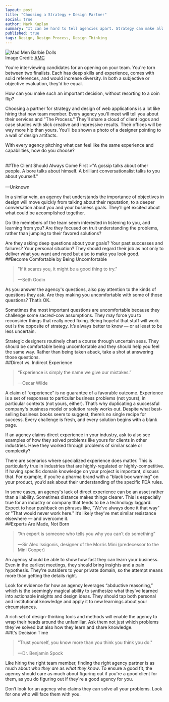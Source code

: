 ```yaml
---
layout: post
title: "Choosing a Strategy + Design Partner"
social: true
author: Mark Kaplan
summary: "It can be hard to tell agencies apart. Strategy can make all the difference. Learn how to spot a strategic agency."
published: true
tags: Design, Design Process, Design Thinking
---
```

![Mad Men Barbie Dolls](https://i.imgur.com/iHgcgzh.jpg)
</br>Image Credit: [AMC](http://www.amc.com/shows/mad-men/extras/mad-men-barbie-dolls#/1)

You're interviewing candidates for an opening on your team. You're torn between two finalists. Each has deep skills and experience, comes with solid references, and would increase diversity. In both a subjective or objective evaluation, they'd be equal.
 
How can you make such an important decision, without resorting to a coin flip?  

Choosing a partner for strategy and design of web applications is a lot like hiring that new team member. Every agency you'll meet will tell you about their services and "The Process." They’ll share a cloud of client logos and case studies with slick creative and impressive results. Their offices will be way more hip than yours. You’ll be shown a photo of a designer pointing to a wall of design artifacts.
 
With every agency pitching what can feel like the same experience and capabilities, how do you choose?  

</br>
##The Client Should Always Come First
>"A gossip talks about other people. A bore talks about himself. A brilliant conversationalist talks to you about yourself."</br></br>—Unknown

In a similar vein, an agency that understands the importance of objectives in design will move quickly from talking about their reputation, to a deeper conversation about you and your business goals. They’ll get excited about what could be accomplished together. 

Do the memebers of the team seem interested in listening to you, and learning from you?  Are they focused on trult understanding the problems, rather than jumping to their favored solutions?  

Are they asking deep questions about your goals?  Your past successes and failures?  Your personal situation? They should regard their job as not only to deliver what you want and need but also to make you look good.
</br>
##Become Comfortable by Being Uncomfortable
>"If it scares you, it might be a good thing to try."</br></br>—Seth Godin

As you answer the agency's questions, also pay attention to the kinds of questions they ask. Are they making you uncomfortable with some of those questions? That’s OK.  

Sometimes the most important questions are uncomfortable because they challenge some sacred-cow assumptions. They may force you to reconsider things that really need fixing. Being hopeful that stuff will work out is the opposite of strategy. It’s always better to know — or at least to be less uncertain. 
 
Strategic designers routinely chart a course through uncertain seas. They should be comfortable being uncomfortable and they should help you feel the same way. Rather than being taken aback, take a shot at answering those questions.
</br>
##Direct vs. Indirect Experience
>“Experience is simply the name we give our mistakes.”</br></br>—Oscar Wilde

A claim of “experience” is no guarantee of a favorable outcome. Experience is a set of responses to particular business problems (not yours), in particular contexts (not yours, either). That’s why duplicating a successful company's business model or solution rarely works out. Despite what best-selling business books seem to suggest, there’s no single recipe for success. Every challenge is fresh, and every solution begins with a blank page.
 
If an agency claims direct experience in your industry, ask to also see examples of how they solved problems like yours for clients in other industries. Have they worked through problems of similar scale or complexity?

There are scenarios where specialized experience does matter. This is particularly true in industries that are highly-regulated or highly-competitive. If having specific domain knowledge on your project is important, discuss that. For example, if you’re a pharma brand with a “black box warning” on your product, you’d ask about their understanding of the specific FDA rules.

In some cases, an agency's lack of direct experience can be an asset rather than a liability. Sometimes distance makes things clearer. This is especially true for an industry or company that tends to be a technology laggard. Expect to hear pushback on phrases like, "We've always done it that way" or "That would never work here."  It’s likely they’ve met similar resistance elsewhere — and overcome it.
</br>
##Experts Are Made, Not Born
>“An expert is someone who tells you why you can’t do something”</br></br>—Sir Alec Issigonis, designer of the Morris Mini (predecessor to the Mini Cooper)

An agency should be able to show how fast they can learn your business. Even in the earliest meetings, they should bring insights and a pain hypothesis. They're outsiders to your private domain, so the attempt means more than getting the details right. 

Look for evidence for how an agency leverages “abductive reasoning,” which is the seemingly magical ability to synthesize what they’ve learned into actionable insights and design ideas. They should tap both personal and institutional knowledge and apply it to new learnings about your circumstances.

A rich set of design-thinking tools and methods will enable the agency to wrap their heads around the unfamiliar. Ask them not just which problems they’ve solved but also how they learn and share knowledge.
</br>
##It's Decision Time
>"Trust yourself, you know more than you think you think you do."</br></br>—Dr. Benjamin Spock

Like hiring the right team member, finding the right agency partner is as much about _who they are_ as _what they know_. To ensure a good fit, the agency should care as much about figuring out if you're a good client for them, as you do figuring out if they're a good agency for you.

Don’t look for an agency who claims they can solve all your problems. Look for one who will face them with you.
